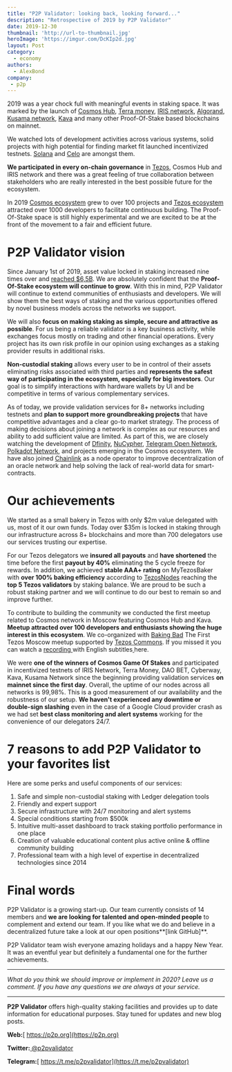 ```yaml
---
title: "P2P Validator: looking back, looking forward..."
description: "Retrospective of 2019 by P2P Validator"
date: 2019-12-30
thumbnail: 'http://url-to-thumbnail.jpg'
heroImage: 'https://imgur.com/DcKIp2d.jpg'
layout: Post
category:
  - economy
authors:
  - AlexBond
company:
 - p2p
---
```


2019 was a year chock full with meaningful events in staking space. It was marked by the launch of [Cosmos Hub](https://hub.cosmos.network/), [Terra money](https://terra.money/), [IRIS network](https://www.irisnet.org/), [Algorand](https://www.algorand.com/), [Kusama network](https://kusama.network/), [Kava](https://www.kava.io/) and many other Proof-Of-Stake based blockchains on mainnet.

We watched lots of development activities across various systems, solid projects with high potential for finding market fit launched incentivized testnets. [Solana](https://solana.com/) and [Celo](https://celo.org/) are amongst them.

**We participated in every on-chain governance** in [Tezos](https://tezos.com/), Cosmos Hub and IRIS network and there was a great feeling of true collaboration between stakeholders who are really interested in the best possible future for the ecosystem.

In 2019 [Cosmos ecosystem](https://cosmonauts.world/) grew to over 100 projects and [Tezos ecosystem](https://tezosprojects.com/) attracted over 1000 developers to facilitate continuous building. The Proof-Of-Stake space is still highly experimental and we are excited to be at the front of the movement to a fair and efficient future.

# P2P Validator vision

Since January 1st of 2019, asset value locked in staking increased nine times over and [reached $6,5B](https://www.stakingrewards.com/global-charts). We are absolutely confident that the **Proof-Of-Stake ecosystem will continue to grow**. With this in mind, P2P Validator will continue to extend communities of enthusiasts and developers. We will show them the best ways of staking and the various opportunities offered by novel business models across the networks we support.

We will also **focus on making staking as simple, secure and attractive as possible**. For us being a reliable validator is a key business activity, while exchanges focus mostly on trading and other financial operations. Every project has its own risk profile in our opinion using exchanges as a staking provider results in additional risks. 

**Non-custodial staking** allows every user to be in control of their assets eliminating risks associated with third parties and **represents the safest way of participating in the ecosystem, especially for big investors**. Our goal is to simplify interactions with hardware wallets by UI and be competitive in terms of various complementary services.

As of today, we provide validation services for 8+ networks including testnets and **plan to support more groundbreaking projects** that have competitive advantages and a clear go-to market strategy. The process of making decisions about joining a network is complex as our resources and ability to add sufficient value are limited. As part of this, we are closely watching the development of [Dfinity](https://dfinity.org/), [NuCypher](https://www.nucypher.com/), [Telegram Open Network](https://test.ton.org/tblkch.pdf), [Polkadot Network](https://polkadot.network/), and projects emerging in the Cosmos ecosystem. We have also joined [Chainlink](https://chain.link/) as a node operator to improve decentralization of an oracle network and help solving the lack of real-world data for smart-contracts.

# Our achievements

We started as a small bakery in Tezos with only $2m value delegated with us, most of it our own funds. Today over $35m is locked in staking through our infrastructure across 8+ blockchains and more than 700 delegators use our services trusting our expertise.

For our Tezos delegators we **insured all payouts** and **have shortened** the time before the first **payout by 40%** eliminating the 5 cycle freeze for rewards. In addition, we achieved **stable AAA+ rating** on MyTezosBaker with **over 100% baking efficiency** according to [TezosNodes](https://www.tezos-nodes.com/) reaching the **top 5 Tezos validators** by staking balance. We are proud to be such a robust staking partner and we will continue to do our best to remain so and improve further.

To contribute to building the community we conducted the first meetup related to Cosmos network in Moscow featuring Cosmos Hub and Kava. **Meetup attracted over 100 developers and enthusiasts showing the huge interest in this ecosystem**. We co-organized with [Baking Bad](https://baking-bad.org/) The First Tezos Moscow meetup supported by [Tezos Commons](https://tezoscommons.org/). If you missed it you can watch a [recording ](https://www.youtube.com/channel/UC4O5M30Exrg1abhacOJKUVw)with English subtitles[ ](https://www.youtube.com/channel/UC4O5M30Exrg1abhacOJKUVw)here.

We were **one of the winners of Cosmos Game Of Stakes** and participated in incentivized testnets of IRIS Network, Terra Money, DAO BET, Cyberway, Kava, Kusama Network since the beginning providing validation services **on mainnet since the first day**. Overall, the uptime of our nodes across all networks is 99,98%. This is a good measurement of our availability and the robustness of our setup. **We haven't experienced any downtime or double-sign slashing** even in the case of a Google Cloud provider crash as we had set **best class monitoring and alert systems** working for the convenience of our delegators 24/7.

# 7 reasons to add P2P Validator to your favorites list

Here are some perks and useful components of our services:

1. Safe and simple non-custodial staking with Ledger delegation tools
2. Friendly and expert support
3. Secure infrastructure with 24/7 monitoring and alert systems
4. Special conditions starting from $500k
5. Intuitive multi-asset dashboard to track staking portfolio performance in one place
6. Creation of valuable educational content plus active online & offline community building 
7. Professional team with a high level of expertise in decentralized technologies since 2014

# Final words

P2P Validator is a growing start-up. Our team currently consists of 14 members and **we are looking for talented and open-minded people** to complement and extend our team. If you like what we do and believe in a decentralized future take a look at our open positions**[link GitHub]**.

P2P Validator team wish everyone amazing holidays and a happy New Year. It was an eventful year but definitely a fundamental one for the further achievements.

------

*What do you think we should improve or implement in 2020? Leave us a comment. If you have any questions we are always at your service.*

------

**P2P Validator** offers high-quality staking facilities and provides up to date information for educational purposes. Stay tuned for updates and new blog posts.

**Web:**[ https://p2p.org](https://p2p.org)

**Twitter:**[ @p2pvalidator](https://twitter.com/p2pvalidator)

**Telegram:**[ https://t.me/p2pvalidator](https://t.me/p2pvalidator)